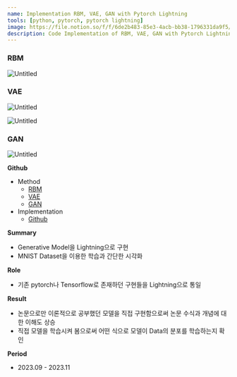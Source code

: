 ```yaml
---
name: Implementation RBM, VAE, GAN with Pytorch Lightning
tools: [python, pytorch, pytorch lightning]
image: https://file.notion.so/f/f/6de2b483-85e3-4acb-bb38-1796331da9f5/71a04c89-8d84-409d-be6d-30ea81252a95/Untitled.png?id=2c51995e-8cbf-4d1f-8b9d-1907b415660b&table=block&spaceId=6de2b483-85e3-4acb-bb38-1796331da9f5&expirationTimestamp=1712476800000&signature=Jg3PMuwkvKdOBXSP5ucVbJmEg4_SMdXl-j1zGPrJB1I&downloadName=Untitled.png
description: Code Implementation of RBM, VAE, GAN with Pytorch Lightning Framework.
---
```


### RBM
![Untitled](https://github.com/Pulyong/Paper_Review/assets/76218918/486dee5e-745a-4d79-8997-45c1b2166722)

### VAE
![Untitled](https://github.com/Pulyong/Paper_Review/assets/76218918/64ebd051-ebdd-4f7d-ad9d-8bab58b1db77)

![Untitled](https://github.com/Pulyong/Paper_Review/assets/76218918/6065fb66-8466-492d-b817-706a652c9a85)

### GAN
![Untitled](https://github.com/Pulyong/Paper_Review/assets/76218918/e4dab528-f749-43de-b474-e1140cabcd86)

**Github**

- Method
    - [RBM](https://github.com/Pulyong/Paper_Review/blob/main/Computer%20Vision/Generative%20model/A%20Fast%20Learning%20Algorithm%20for%20Deep%20Belief%20Nets.pdf)
    - [VAE](https://github.com/Pulyong/Paper_Review/blob/main/Computer%20Vision/Generative%20model/Auto-Encoding%20Variational%20Bayes.pdf)
    - [GAN](https://github.com/Pulyong/Paper_Review/blob/main/Computer%20Vision/Generative%20model/Generative%20Adversarial%20Nets.pdf)
- Implementation
    - [Github](https://github.com/Pulyong/Paper_Review/tree/main/Computer%20Vision/Implementation)
    

**Summary**

- Generative Model을 Lightning으로 구현
- MNIST Dataset을 이용한 학습과 간단한 시각화

**Role**

- 기존 pytorch나 Tensorflow로 존재하던 구현들을 Lightning으로 통일

**Result**

- 논문으로만 이론적으로 공부했던 모델을 직접 구현함으로써 논문 수식과 개념에 대한 이해도 상승
- 직접 모델을 학습시켜 봄으로써 어떤 식으로 모델이 Data의 분포를 학습하는지 확인

**Period**

- 2023.09 - 2023.11
